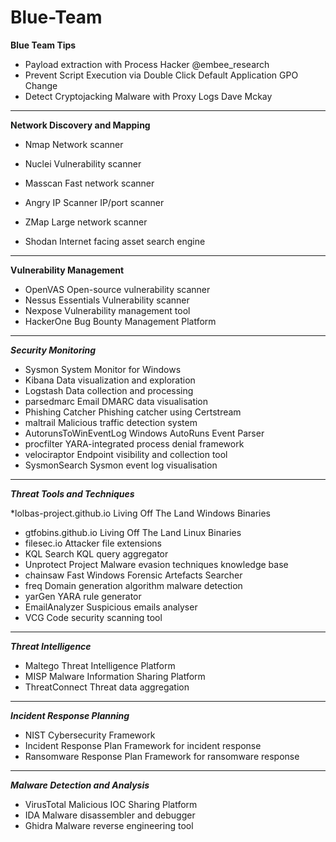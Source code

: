 # Blue-Team


**Blue Team Tips**

* Payload extraction with Process Hacker @embee_research
* Prevent Script Execution via Double Click Default Application GPO Change 
* Detect Cryptojacking Malware with Proxy Logs Dave Mckay

***

**Network Discovery and Mapping**

* Nmap Network scanner
* Nuclei Vulnerability scanner
* Masscan Fast network scanner
* Angry IP Scanner IP/port scanner
* ZMap Large network scanner

* Shodan Internet facing asset search engine

***

**Vulnerability Management**

* OpenVAS Open-source vulnerability scanner 
* Nessus Essentials Vulnerability scanner 
* Nexpose Vulnerability management tool 
* HackerOne Bug Bounty Management Platform

***

***Security Monitoring***

* Sysmon System Monitor for Windows
* Kibana Data visualization and exploration
* Logstash Data collection and processing
* parsedmarc Email DMARC data visualisation
* Phishing Catcher Phishing catcher using Certstream 
* maltrail Malicious traffic detection system 
* AutorunsToWinEventLog Windows AutoRuns Event Parser 
* procfilter YARA-integrated process denial framework  
* velociraptor Endpoint visibility and collection tool 
* SysmonSearch Sysmon event log visualisation

***

***Threat Tools and Techniques***

*lolbas-project.github.io Living Off The Land Windows Binaries 

* gtfobins.github.io Living Off The Land Linux Binaries 
* filesec.io Attacker file extensions
* KQL Search KQL query aggregator
* Unprotect Project Malware evasion techniques knowledge base 
* chainsaw Fast Windows Forensic Artefacts Searcher
* freq Domain generation algorithm malware detection
* yarGen YARA rule generator
* EmailAnalyzer Suspicious emails analyser 
* VCG Code security scanning tool

***
***Threat Intelligence***

* Maltego Threat Intelligence Platform
* MISP Malware Information Sharing Platform 
* ThreatConnect Threat data aggregation

***

***Incident Response Planning***

* NIST Cybersecurity Framework
* Incident Response Plan Framework for incident response 
* Ransomware Response Plan Framework for ransomware response

***
***Malware Detection and Analysis***


 * VirusTotal Malicious IOC Sharing Platform 
 * IDA Malware disassembler and debugger
 * Ghidra Malware reverse engineering tool









